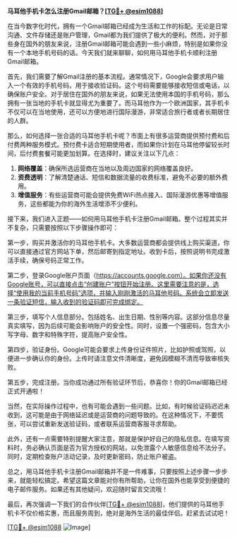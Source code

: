 **马耳他手机卡怎么注册Gmail邮箱？[[TG💪+ @esim1088](https://t.me/s/esim1088)]**

在当今数字化时代，拥有一个Gmail邮箱已经成为生活和工作的标配。无论是日常沟通、文件存储还是账户管理，Gmail都为我们提供了极大的便利。然而，对于那些身在国外的朋友来说，注册Gmail邮箱可能会遇到一些小麻烦，特别是如果你没有一个本地手机号码的话。今天我们就来聊聊，如何用马耳他手机卡顺利注册Gmail邮箱。

首先，我们需要了解Gmail注册的基本流程。通常情况下，Google会要求用户输入一个有效的手机号码，用于接收验证码。这个号码需要能够接收短信或电话，以确保账户安全。对于居住在国外的朋友来说，如果无法使用本国的手机号码，那么拥有一张当地的手机卡就显得尤为重要了。而马耳他作为一个欧洲国家，其手机卡不仅可以在当地使用，还可以方便地进行国际漫游，非常适合旅行者或者长期居住的人群。

那么，如何选择一张合适的马耳他手机卡呢？市面上有很多运营商提供预付费和后付费两种服务模式。预付费卡适合短期使用者，而如果你计划在马耳他停留较长时间，后付费套餐可能更加划算。在选择时，建议关注以下几点：

1. **网络覆盖**：确保所选运营商在当地以及周边国家的网络覆盖良好。
2. **资费透明**：了解清楚通话、短信和数据流量的收费标准，避免不必要的额外费用。
3. **增值服务**：有些运营商可能会提供免费WiFi热点接入、国际漫游优惠等增值服务，这些都能为你的海外生活增添不少便利。

接下来，我们进入正题——如何用马耳他手机卡注册Gmail邮箱。整个过程其实并不复杂，只需要按照以下步骤操作即可：

第一步，购买并激活你的马耳他手机卡。大多数运营商都会提供线上购买渠道，你可以直接通过官方网站下单，然后邮寄到指定地址。收到卡后，按照说明书完成激活手续，确保号码正常工作。

第二步，登录Google账户页面（https://accounts.google.com）。如果你还没有Google账号，可以直接点击“创建账户”按钮开始注册。这里需要注意的是，选择“使用我的当前手机号码”选项，并输入刚刚激活的马耳他号码。系统会立即发送一条验证短信，输入收到的验证码即可完成绑定。

第三步，填写个人信息部分。包括姓名、出生日期、性别等内容。这部分信息尽量真实填写，因为后续可能会影响账户的安全性。同时，设置一个强密码，包含大小写字母、数字和特殊字符，提高账户安全性。

第四步，验证身份。Google可能会要求上传身份证件照片，比如护照或驾照，以便进一步确认你的身份。上传时请注意文件清晰度，避免因模糊不清而导致审核失败。

第五步，完成注册。当你成功通过所有验证环节后，恭喜你！你的Gmail邮箱已经正式开通啦！

当然，在实际操作过程中，也有可能会遇到一些问题。比如，有时候验证码迟迟未收到，这可能是由于网络延迟或是运营商的问题导致的。在这种情况下，不要慌张，可以尝试重新发送验证码，或者联系运营商客服寻求帮助。

此外，还有一点需要特别提醒大家注意，那就是保护好自己的隐私信息。在填写资料时，务必确认页面是否为官方授权的网站，以免泄露个人敏感信息给不法分子。同时，定期检查账户活动记录，及时更新密码，防止账户被盗。

总之，用马耳他手机卡注册Gmail邮箱并不是一件难事，只要按照上述步骤一步步来，就能轻松搞定。希望这篇文章能对你有所帮助，让你在国外也能享受到便捷的电子邮件服务。如果还有其他疑问，欢迎随时留言交流哦！

最后，再次强调一下我们的合作伙伴[[TG💪+ @esim1088](https://t.me/s/esim1088)]，他们提供的马耳他手机卡不仅价格实惠，而且服务周到，绝对是海外生活的最佳伴侣。赶紧去试试吧！

[[TG💪+ @esim1088](https://t.me/s/esim1088) ![Image](https://i.postimg.cc/4NQfJmqS/Snipaste-2025-05-13-00-14-12.png)]